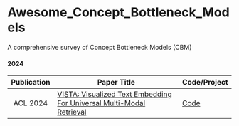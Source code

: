 # Awesome_Concept_Bottleneck_Models
A comprehensive survey of Concept Bottleneck Models (CBM)


#### 2024
| Publication |    Paper Title     |   Code/Project                                                 |
|:----:|-----------------------------------------------------------------------------------------------------------------------|:--------------------------------------------------------------|
| ACL 2024 | [VISTA: Visualized Text Embedding For Universal Multi-Modal Retrieval](https://aclanthology.org/2024.acl-long.175/) |  [Code](https://github.com/JUNJIE99/VISTA_Evaluation_FineTuning)|

